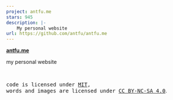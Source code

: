 ```yaml
---
project: antfu.me
stars: 945
description: |-
    My personal website
url: https://github.com/antfu/antfu.me
---
```


**[antfu.me](https://antfu.me)**

my personal website

<br>

<samp>code is licensed under <a href='./LICENSE'>MIT</a>,<br> words and images are licensed under <a href='https://creativecommons.org/licenses/by-nc-sa/4.0/'>CC BY-NC-SA 4.0</a></samp>.

